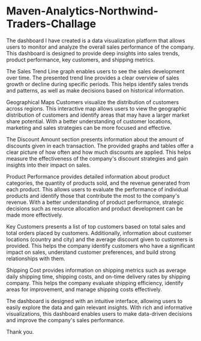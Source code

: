 # Maven-Analytics-Northwind-Traders-Challage
The dashboard I have created is a data visualization platform that allows users to monitor and analyze the overall sales performance of the company. This dashboard is designed to provide deep insights into sales trends, product performance, key customers, and shipping metrics.

The Sales Trend Line graph enables users to see the sales development over time. The presented trend line provides a clear overview of sales growth or decline during specific periods. This helps identify sales trends and patterns, as well as make decisions based on historical information.

Geographical Maps Customers visualize the distribution of customers across regions. This interactive map allows users to view the geographic distribution of customers and identify areas that may have a larger market share potential. With a better understanding of customer locations, marketing and sales strategies can be more focused and effective.

The Discount Amount section presents information about the amount of discounts given in each transaction. The provided graphs and tables offer a clear picture of how often and how much discounts are applied. This helps measure the effectiveness of the company's discount strategies and gain insights into their impact on sales.

Product Performance provides detailed information about product categories, the quantity of products sold, and the revenue generated from each product. This allows users to evaluate the performance of individual products and identify those that contribute the most to the company's revenue. With a better understanding of product performance, strategic decisions such as resource allocation and product development can be made more effectively.

Key Customers presents a list of top customers based on total sales and total orders placed by customers. Additionally, information about customer locations (country and city) and the average discount given to customers is provided. This helps the company identify customers who have a significant impact on sales, understand customer preferences, and build strong relationships with them.

Shipping Cost provides information on shipping metrics such as average daily shipping time, shipping costs, and on-time delivery rates by shipping company. This helps the company evaluate shipping efficiency, identify areas for improvement, and manage shipping costs effectively.

The dashboard is designed with an intuitive interface, allowing users to easily explore the data and gain relevant insights. With rich and informative visualizations, this dashboard enables users to make data-driven decisions and improve the company's sales performance.

Thank you.
